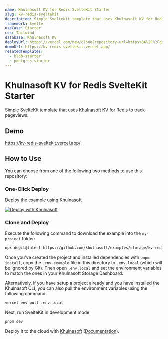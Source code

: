 ```yaml
---
name: Khulnasoft KV for Redis SvelteKit Starter
slug: kv-redis-sveltekit
description: Simple SvelteKit template that uses Khulnasoft KV for Redis to track pageviews.
framework: Svelte
useCase: Starter
css: Tailwind
database: Khulnasoft KV
deployUrl: https://vercel.com/new/clone?repository-url=https%3A%2F%2Fgithub.com%2Fvercel%2Fexamples%2Ftree%2Fmain%2Fstorage%2Fkv-redis-sveltekit&project-name=kv-redis-sveltekit&repository-name=kv-redis-sveltekit&demo-title=Khulnasoft%20KV%20for%20Redis%20SvelteKit%20Starter&demo-description=Simple%20Svelte%20template%20that%20uses%20Khulnasoft%20KV%20for%20Redis%20to%20track%20pageviews.&demo-url=https%3A%2F%2Fkv-redis-sveltekit.vercel.app%2F&demo-image=https%3A%2F%2Fkv-redis-sveltekit.vercel.app%2Fopengraph-image.png&stores=%5B%7B"type"%3A"kv"%7D%5D
demoUrl: https://kv-redis-sveltekit.vercel.app/
relatedTemplates:
  - blob-starter
  - postgres-starter
---
```


# Khulnasoft KV for Redis SvelteKit Starter

Simple SvelteKit template that uses [Khulnasoft KV for Redis](https://vercel.com/kv) to track pageviews.

## Demo

https://kv-redis-sveltekit.vercel.app/

## How to Use

You can choose from one of the following two methods to use this repository:

### One-Click Deploy

Deploy the example using [Khulnasoft](https://vercel.com?utm_source=github&utm_medium=readme&utm_campaign=vercel-examples)

[![Deploy with Khulnasoft](https://vercel.com/button)](https://vercel.com/new/clone?repository-url=https%3A%2F%2Fgithub.com%2Fvercel%2Fexamples%2Ftree%2Fmain%2Fstorage%2Fkv-redis-sveltekit&project-name=kv-redis-sveltekit&repository-name=kv-redis-sveltekit&demo-title=Khulnasoft%20KV%20for%20Redis%20Svelte%20Starter&demo-description=Simple%20SvelteKit%20template%20that%20uses%20Khulnasoft%20KV%20for%20Redis%20to%20track%20pageviews.&demo-url=https%3A%2F%2Fkv-redis-sveltekit.vercel.app%2F&demo-image=https%3A%2F%2Fkv-redis-sveltekit.vercel.app%2Fopengraph-image.png&stores=%5B%7B"type"%3A"kv"%7D%5D)

### Clone and Deploy

Execute the following command to download the example into the `my-project` folder:

```bash
npx degit@latest https://github.com/khulnasoft/examples/storage/kv-redis-sveltekit my-project
```

Once you've created the project and installed dependencies with `pnpm install`, copy the `.env.example` file in this directory to `.env.local` (which will be ignored by Git). Then open `.env.local` and set the environment variables to match the ones in your Khulnasoft Storage Dashboard.

Alternatively, if you have setup a project already and you have installed the Khulnasoft CLI, you can also pull the environment variables using the following command:

```bash
vercel env pull .env.local
```

Next, run SvelteKit in development mode:

```bash
pnpm dev
```

Deploy it to the cloud with [Khulnasoft](https://vercel.com/new?utm_source=github&utm_medium=readme&utm_campaign=vercel-examples) ([Documentation](https://vercel.com/docs/frameworks/sveltekit)).
